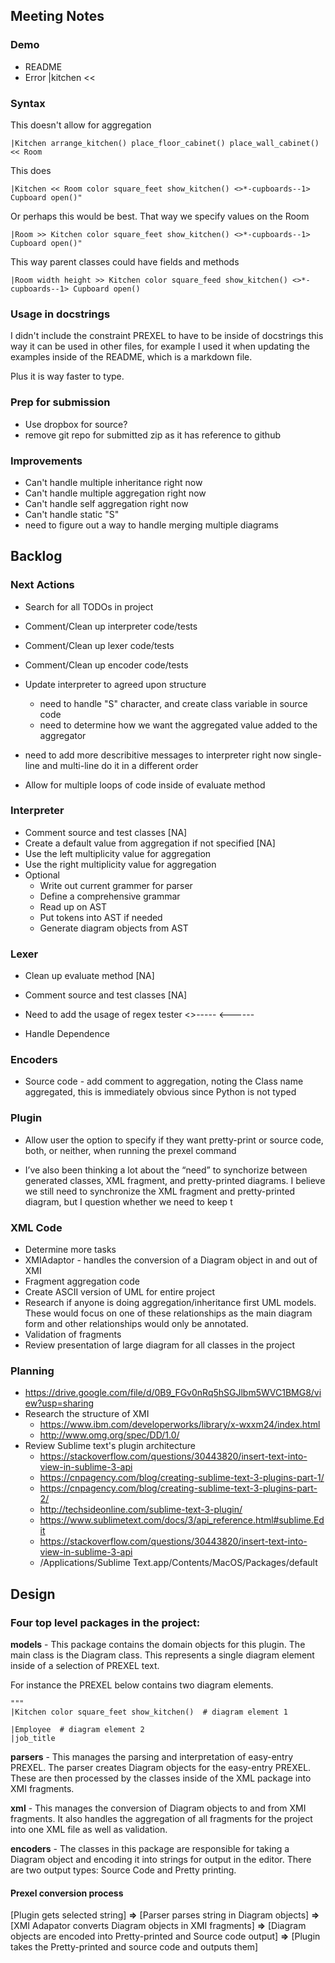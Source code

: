 ## Meeting Notes

### Demo

* README
* Error |kitchen <<

### Syntax

This doesn't allow for aggregation

    |Kitchen arrange_kitchen() place_floor_cabinet() place_wall_cabinet() << Room

This does

    |Kitchen << Room color square_feet show_kitchen() <>*-cupboards--1> Cupboard open()"

Or perhaps this would be best. That way we specify values on the Room

    |Room >> Kitchen color square_feet show_kitchen() <>*-cupboards--1> Cupboard open()"

This way parent classes could have fields and methods

    |Room width height >> Kitchen color square_feed show_kitchen() <>*-cupboards--1> Cupboard open()

### Usage in docstrings

I didn't include the constraint PREXEL to have to be inside of docstrings
this way it can be used in other files, for example I used it when updating the 
examples inside of the README, which is a markdown file. 

Plus it is way faster to type.

### Prep for submission

* Use dropbox for source?
* remove git repo for submitted zip as it has reference to github

### Improvements

* Can't handle multiple inheritance right now
* Can't handle multiple aggregation right now
* Can't handle self aggregation right now
* Can't handle static "S"
* need to figure out a way to handle merging multiple diagrams

## Backlog

### Next Actions

* Search for all TODOs in project
* Comment/Clean up interpreter code/tests
* Comment/Clean up lexer code/tests
* Comment/Clean up encoder code/tests

* Update interpreter to agreed upon structure
    * need to handle "S" character, and create class variable in source code
    * need to determine how we want the aggregated value added to the aggregator

* need to add more describitive messages to interpreter
right now single-line and multi-line do it in a different order
* Allow for multiple loops of code inside of evaluate method
    
### Interpreter

* Comment source and test classes [NA]
* Create a default value from aggregation if not specified [NA]
* Use the left multiplicity value for aggregation
* Use the right multiplicity value for aggregation
* Optional
    * Write out current grammer for parser
    * Define a comprehensive grammar
    * Read up on AST
    * Put tokens into AST if needed
    * Generate diagram objects from AST

### Lexer

* Clean up evaluate method [NA]
* Comment source and test classes [NA]
* Need to add the usage of regex tester
    <>-----
    <------

* Handle Dependence

### Encoders

* Source code - add comment to aggregation, noting the Class name aggregated,
this is immediately obvious since Python is not typed
    
### Plugin

* Allow user the option to specify if they want pretty-print or source code, 
both, or neither, when running the prexel command

* I’ve also been thinking a lot about the “need” to synchorize between 
generated classes, XML fragment, and pretty-printed diagrams. 
I believe we still need to synchronize the XML fragment and pretty-printed 
diagram, but I question whether we need to keep t

### XML Code

* Determine more tasks 
* XMIAdaptor - handles the conversion of a Diagram object in and out of XMI
* Fragment aggregation code
* Create ASCII version of UML for entire project
* Research if anyone is doing aggregation/inheritance first UML models. These would focus on 
one of these relationships as the main diagram form and other relationships would only be annotated.
* Validation of fragments
* Review presentation of large diagram for all classes in the project 

### Planning

* https://drive.google.com/file/d/0B9_FGv0nRq5hSGJlbm5WVC1BMG8/view?usp=sharing
* Research the structure of XMI
    * https://www.ibm.com/developerworks/library/x-wxxm24/index.html
    * http://www.omg.org/spec/DD/1.0/
* Review Sublime text's plugin architecture
    * https://stackoverflow.com/questions/30443820/insert-text-into-view-in-sublime-3-api
    * https://cnpagency.com/blog/creating-sublime-text-3-plugins-part-1/
    * https://cnpagency.com/blog/creating-sublime-text-3-plugins-part-2/
    * http://techsideonline.com/sublime-text-3-plugin/
    * https://www.sublimetext.com/docs/3/api_reference.html#sublime.Edit
    * https://stackoverflow.com/questions/30443820/insert-text-into-view-in-sublime-3-api
    * /Applications/Sublime Text.app/Contents/MacOS/Packages/default

## Design

### Four top level packages in the project:

**models** - This package contains the domain objects for this plugin. The main class
is the Diagram class. This represents a single diagram element inside of a selection of PREXEL
text. 

For instance the PREXEL below contains two diagram elements.

    """
    |Kitchen color square_feet show_kitchen()  # diagram element 1
    
    |Employee  # diagram element 2
    |job_title
    
**parsers** - This manages the parsing and interpretation of easy-entry PREXEL. 
The parser creates Diagram objects for the easy-entry PREXEL. These are then processed
by the classes inside of the XML package into XMI fragments.

**xml** - This manages the conversion of Diagram objects to and from XMI fragments.
It also handles the aggregation of all fragments for the project into one XML file as well
as validation.

**encoders** - The classes in this package are responsible for taking a Diagram object
and encoding it into strings for output in the editor. There are two output types:
Source Code and Pretty printing.

#### Prexel conversion process

[Plugin gets selected string] **=>** [Parser parses string in Diagram objects] **=>** [XMI Adapator converts
Diagram objects in XMI fragments] **=>** [Diagram objects are encoded into Pretty-printed and Source code
output] **=>** [Plugin takes the Pretty-printed and source code and outputs them]
